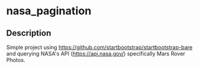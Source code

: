 
# nasa_pagination
## Description
Simple project using https://github.com/startbootstrap/startbootstrap-bare and querying NASA's API (https://api.nasa.gov/)
specifically Mars Rover Photos.
